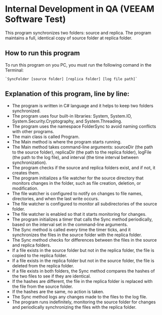 # Internal Development in QA (VEEAM Software Test)

This program synchronizes two folders: source and replica. The
program maintains a full, identical copy of source folder at replica folder. 

## How to run this program 
    
To run this program on you PC, you must run the following comand in the Terminal:
    
    `SyncFolder [source folder] [replica folder] [log file path]`

##  Explanation of this program, line by line: 
- The program is written in C# language and it helps to keep two folders synchronized.
- The program uses four built-in libraries: System, System.IO, System.Security.Cryptography, and System.Threading.
- The program uses the namespace FolderSync to avoid naming conflicts with other programs.
- The main class is called Program.
- The Main method is where the program starts running.
- The Main method takes command-line arguments: sourceDir (the path to the source folder), replicaDir (the path to the replica folder), logFile (the path to the log file), and interval (the time interval between synchronization).
- The program checks if the source and replica folders exist, and if not, it creates them.
- The program initializes a file watcher for the source directory that monitors changes in the folder, such as file creation, deletion, or modification.
- The file watcher is configured to notify on changes to file names, directories, and when the last write occurs.
- The file watcher is configured to monitor all subdirectories of the source folder.
- The file watcher is enabled so that it starts monitoring for changes.
- The program initializes a timer that calls the Sync method periodically, based on the interval set in the command-line arguments.
- The Sync method is called every time the timer ticks, and it synchronizes the files in the source folder with the replica folder.
- The Sync method checks for differences between the files in the source and replica folders.
- If a file exists in the source folder but not in the replica folder, the file is copied to the replica folder.
- If a file exists in the replica folder but not in the source folder, the file is deleted from the replica folder.
- If a file exists in both folders, the Sync method compares the hashes of the two files to see if they are identical.
- If the hashes are different, the file in the replica folder is replaced with the file from the source folder.
- If the hashes are the same, no action is taken.
- The Sync method logs any changes made to the files to the log file.
- The program runs indefinitely, monitoring the source folder for changes and periodically synchronizing the files with the replica folder.